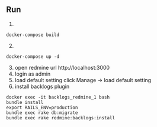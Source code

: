 
Run
----
1. 
```
docker-compose build
```
2.
```
docker-compose up -d
```
3. open redmine url http://localhost:3000 
4. login as admin
5. load default setting
   click Manage -> load default setting
6. install backlogs plugin
```
docker exec -it backlogs_redmine_1 bash
bundle install
export RAILS_ENV=production
bundle exec rake db:migrate
bundle exec rake redmine:backlogs:install
```
